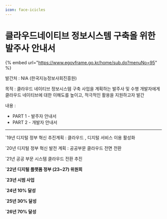 ```yaml
---
icon: face-icicles
---
```


# 클라우드네이티브 정보시스템 구축을 위한 발주사 안내서

{% embed url="https://www.egovframe.go.kr/home/sub.do?menuNo=95" %}

발간처 : NIA (한국지능정보사회진흥원)

목적 : 클라우드 네이티브 정보시스템 구축 사업을 계획하는 발주사 및 수행 개발자에게 클라우드 네이티브에 대한 이해도를 높이고, 적극적인 활용을 지원하고자 발간

내용 :

* PART 1 - 발주자 안내서
* PART 2 - 개발자 안내서

***

\`19년 디지털 정부 혁신 추진계획 : 클라우드 , 디지털 서비스 이용 활성화

\`20년 디지털 정부 혁신 발전 계획 : 공공부문 클라우드 전면 전환

\`21년 공공 부문 시스템 클라우드 전환 추진

**\`22년 디지털 플랫폼 정부 (23\~27) 위원회**

**\`23년 시범 사업**

**\`24년 10% 달성**

**\`25년 30% 달성**

**\`26년 70% 달성**
